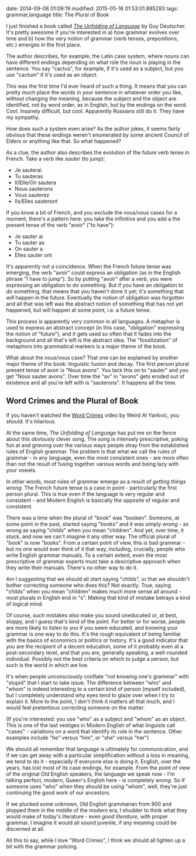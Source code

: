 date: 2014-09-08 01:09:19
modified: 2015-05-16 01:53:01.885293
tags: grammar,language
title: The Plural of Book

I just finished a book called *[The Unfolding of Language][1]* by Guy
Deutscher.  It's pretty awesome if you're interested in a) how grammar
evolves over time and b) how the very notion of grammar (verb tenses,
prepositions, etc.) emerges in the first place.

The author describes, for example, the Latin case system, where nouns can
have different endings depending on what role the noun is playing in the
sentence. You say "cactus", for example, if it's used as a subject, but you
use "cactum" if it's used as an object.

This was the first time I'd ever heard of such a thing.  It means that you
can pretty much place the words in your sentence in whatever order you like,
without changing the meaning, because the subject and the object are
identified, not by word order, as in English, but by the endings on the
word. Cool. Insanely difficult, but cool. Apparently Russians still do it.
They have my sympathy.

How does such a system even arise? As the author jokes, it seems fairly
obvious that these endings weren't enumerated by some ancient Council of
Elders or anything like that.  So what happened?

As a clue, the author also describes the evolution of the future verb tense
in French. Take a verb like *sauter* (to jump):

* Je sauterai
* Tu sauteras
* Il/Elle/On sautera
* Nous sauterons
* Vous sauterez
* Ils/Elles sauteront

If you know a bit of French, and you exclude the nous/vous cases for a
moment, there's a pattern here: you take the infinitive and you add a
the present tense of the verb "avoir" ("to have"):

* Je sauter ai
* Tu sauter as
* On sauter a
* Elles sauter ont

It's apparently not a coincidence. When the French future tense was
emerging, the verb "avoir" could express an obligation (as in the English
phrase "I have to jump"). So by putting "avoir" after a verb, you were
expressing an obligation to do something.  But if you have an obligation to
do something, that means that you haven't done it yet; it's something that
*will* happen in the future.  Eventually the notion of obligation was
forgotten and all that was left was the abstract notion of something that
has not yet happened, but will happen at some point, i.e. a future tense.

This process is apparently very common in all languages.  A metaphor is used
to express an abstract concept (in this case, "obligation" expressing the
notion of "future"), and it gets used so often that it fades into the
background and all that's left is the abstract idea. The "fossilization" of
metaphors into grammatical markers is a major theme of the book.

What about the nous/vous case? That one can be explained by another major
theme of the book: linguistic fusion and decay. The first person plural
present tense of avoir is "Nous avons". You tack this on to "sauter" and you
get "Nous sauter avons". Over time the "av" in "avons" gets eroded out of
existence and all you're left with is "sauterons".  It happens all the time.

## Word Crimes and the Plural of Book

If you haven't watched the [Word Crimes][2] video by Weird Al Yankvic, you
should.  It's hilarious.

At the same time, *The Unfolding of Language* has put me on the fence about
this obviously clever song. The song is intensely prescriptive, poking fun
at and grieving over the various ways people stray from the established
rules of English grammar.  The problem is that what we call the rules of
grammar - in any language, even the most consistent ones - are more often
than not the result of fusing together various words and being lazy with
your vowels.

In other words, most rules of grammar emerge as a result of *getting things
wrong*. The French future tense is a case in point - particularly the first
person plural.  This is true even if the language is very regular and
consistent - and Modern English is basically the opposite of regular and
consistent.

There was a time when the plural of "book" was "booken". Someone, at some
point in the past, started saying "books" and it was simply *wrong* - as
wrong as saying "childs" when you mean "children".  And yet, over time, it
stuck, and now we can't imagine it any other way. The official plural of
"book" is now "books".  From a certain point of view, this is bad grammar -
but no one would ever think of it that way, including, crucially, people who
write English grammar manuals. To a certain extent, even the most
prescriptive of grammar experts must take a descriptive approach when they
write their manuals. There's no other way to do it.

Am I suggesting that we should all start saying "childs", or that we
shouldn't bother correcting someone who does this?  Not exactly. True,
saying "childs" when you mean "children" makes much more sense all around -
most plurals in English end in "s". Making that kind of mistake betrays a
kind of logical mind. 

Of course, such mistakes *also* make you sound uneducated or, at best,
sloppy, and I guess that's kind of the point. For better or for worse,
people are more likely to listen to you if you seem educated, and knowing
your grammar is one way to do this. It's the rough equivalent of being
familiar with the basics of economics or politics or history.  It's a good
indicator that you are the recipient of a decent education, some of it
probably even at a post-secondary level, and that you are, generally
speaking, a well-rounded individual. Possibly not the best criteria on which
to judge a person, but such is the world in which we live.

It's when people unconsciously conflate "not knowing one's grammar" with
"stupid" that I start to take issue. The difference between "who" and "whom"
is indeed interesting to a certain kind of person (myself included), but I
completely understand why eyes tend to glaze over when I try to explain it.
More to the point, I don't think it matters all that much, and I would feel
pretentious correcting someone on the matter.

(If you're interested: you use "who" as a subject and "whom" as an object.
This is one of the last vestiges in Modern English of what linguists call
"cases" - variations on a word that identify its role in the sentence.
Other examples include "he" versus "him", or "she" versus "her")

We should all remember that language is ultimately for communication, and if
we can get away with a particular simplification without a loss in meaning,
we tend to do it - especially if everyone else is doing it. English, over
the years, has lost most of its case endings, for example.  From the point
of view of the original Old English speakers, the language we speak now -
I'm talking perfect, modern, Queen's English here - is completely *wrong*.
So if someone uses "who" when they should be using "whom", well, they're
just continuing the good work of our ancestors.

If we plucked some unknown, Old English grammarian from 900 and plopped them
in the middle of the modern era, I shudder to think what they would make of
today's literature - even *good literature*, with proper grammar. I imagine
it would all sound juvenile, if any meaning could be discerned at all.

All this to say, while I love "Word Crimes", I think we should all lighten
up a bit with the grammar policing.

[1]: http://www.amazon.com/Unfolding-Language-Evolutionary-Mankinds-Invention/dp/0805080120/ref=sr_1_1?s=books&ie=UTF8&qid=1410102806&sr=1-1&keywords=the+unfolding+of+language
[2]: http://www.youtube.com/watch?v=8Gv0H-vPoDc